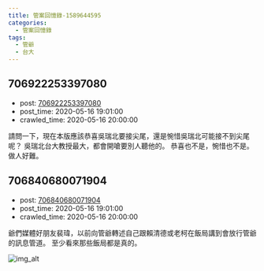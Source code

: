 ```yaml
---
title: 管案回憶錄-1589644595
categories:
  - 管案回憶錄
tags:
  - 管爺
  - 台大
---
```


## 706922253397080

- post: [706922253397080](https://www.facebook.com/KuanMemoirs/posts/706922253397080)
- post_time: 2020-05-16 19:01:00
- crawled_time: 2020-05-16 20:00:00

請問一下，現在本版應該恭喜吳瑞北要接尖尾，還是惋惜吳瑞北可能接不到尖尾呢？
吳瑞北台大教授最大，都會開嗆要別人聽他的。
恭喜也不是，惋惜也不是。做人好難。


## 706840680071904

- post: [706840680071904](https://www.facebook.com/KuanMemoirs/photos/a.410862239669751/706840680071904)
- post_time: 2020-05-16 19:01:00
- crawled_time: 2020-05-16 20:00:00

爺們媒體好朋友裴瑋，以前向管爺轉述自己跟賴清德或老柯在飯局講到會放行管爺的訊息管道。
至少看來那些飯局都是真的。

![img_alt](https://scontent-arn2-1.xx.fbcdn.net/v/t1.0-0/p526x296/69678381_10156691859641270_8622940659755515904_o.jpg?_nc_cat=102&_nc_ohc=r7BrWxslBBoAQnfYXhgPXhw7HRceZJuuZXflCDTJJ0Ujn2El59FSskFDA&_nc_ht=scontent-arn2-1.xx&oh=36a1295c1dfba857b7b920040c54d92a&oe=5E930944)